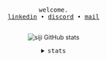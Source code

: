 <div align="center">
  <!--- Inspired from janleigh readmes!! --->
  <samp>
    welcome.<br/>
    <a href="https://www.linkedin.com/in/oluwasijibomi-ilesanmi-8504b123a/">linkedin</a> •
    <a href="https://discord.com/users/529714655333974025">discord</a> •
    <a href="mailto:gbemilesanmi@gmail.com">mail</a><br>
  </samp>
  <br>

![siji GitHub stats](https://github-readme-stats-n5x2-imnaseli.vercel.app/api?username=imnaseli&hide=contribs,prs)

  <details><summary><samp>stats</samp></summary><br>
    <table>
      <tr>
        <th><img src="https://github-readme-stats-n5x2-imnaseli.vercel.app/api?username=imnaseli&show_icons=true&count_private=true&include_all_commits=true&theme=dark&show_icons=true&layout=compact&bg_color=00000000&border_color=00000000"/><br></th>
        <th><img src="https://github-readme-stats-n5x2-imnaseli.vercel.app/api/top-langs/?username=imnaseli&layout=compact&show_icons=true&bg_color=00000000&border_color=00000000"/></th>
      </tr>
    </table>

  </details>

</div>
<!-- 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

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
https://github-readme-stats-n5x2-imnaseli.vercel.app/ -->